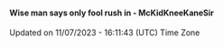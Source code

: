 #### Wise man says only fool rush in - McKidKneeKaneSir
Updated on 11/07/2023 - 16:11:43 (UTC) Time Zone
